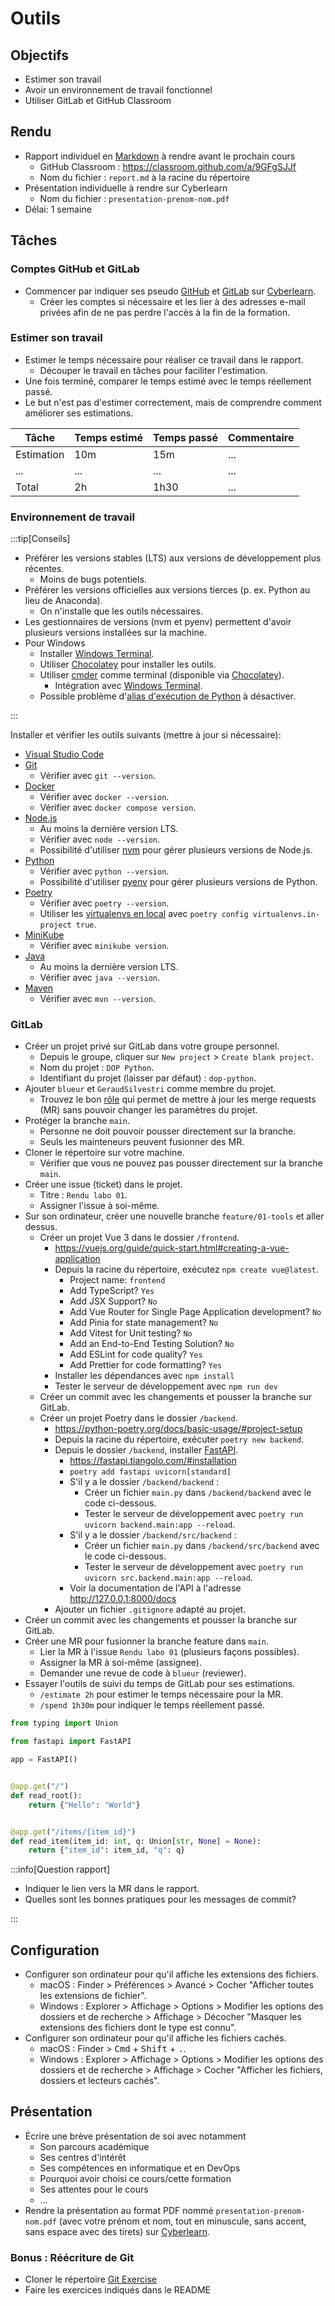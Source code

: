 # Outils

## Objectifs

- Estimer son travail
- Avoir un environnement de travail fonctionnel
- Utiliser GitLab et GitHub Classroom

## Rendu

- Rapport individuel en [Markdown](https://fr.wikipedia.org/wiki/Markdown) à rendre avant le prochain cours
  - GitHub Classroom : https://classroom.github.com/a/9GFgSJJf
  - Nom du fichier : `report.md` à la racine du répertoire
- Présentation individuelle à rendre sur Cyberlearn
  - Nom du fichier : `presentation-prenom-nom.pdf`
- Délai: 1 semaine

## Tâches

### Comptes GitHub et GitLab

- Commencer par indiquer ses pseudo [GitHub](https://github.com/) et [GitLab](https://gitlab.com/) sur [Cyberlearn](https://cyberlearn.hes-so.ch/mod/questionnaire/view.php?id=2421655).
  - Créer les comptes si nécessaire et les lier à des adresses e-mail privées afin de ne pas perdre l'accès à la fin de la formation.

### Estimer son travail

- Estimer le temps nécessaire pour réaliser ce travail dans le rapport.
  - Découper le travail en tâches pour faciliter l'estimation.
- Une fois terminé, comparer le temps estimé avec le temps réellement passé.
- Le but n'est pas d'estimer correctement, mais de comprendre comment améliorer ses estimations.

| Tâche      | Temps estimé | Temps passé | Commentaire |
| ---------- | ------------ | ----------- | ----------- |
| Estimation | 10m          | 15m         | ...         |
| ...        | ...          | ...         | ...         |
| Total      | 2h           | 1h30        | ...         |

### Environnement de travail

:::tip[Conseils]

- Préférer les versions stables (LTS) aux versions de développement plus récentes.
  - Moins de bugs potentiels.
- Préférer les versions officielles aux versions tierces (p. ex. Python au lieu de Anaconda).
  - On n'installe que les outils nécessaires.
- Les gestionnaires de versions (nvm et pyenv) permettent d'avoir plusieurs versions installées sur la machine.
- Pour Windows
  - Installer [Windows Terminal](https://apps.microsoft.com/detail/9n0dx20hk701?hl=fr-ch).
  - Utiliser [Chocolatey](https://chocolatey.org/) pour installer les outils.
  - Utiliser [cmder](https://cmder.app/) comme terminal (disponible via [Chocolatey](https://community.chocolatey.org/packages/Cmder)).
    - Intégration avec [Windows Terminal](https://medium.com/talpor/windows-terminal-cmder-%EF%B8%8F-573e6890d143).
  - Possible problème d'[alias d'exécution de Python](https://www.thewindowsclub.com/manage-app-execution-aliases-on-windows-10) à désactiver.

:::

Installer et vérifier les outils suivants (mettre à jour si nécessaire):

- [Visual Studio Code](https://code.visualstudio.com/)
- [Git](https://git-scm.com/)
  - Vérifier avec `git --version`.
- [Docker](https://www.docker.com/)
  - Vérifier avec `docker --version`.
  - Vérifier avec `docker compose version`.
- [Node.js](https://nodejs.org/)
  - Au moins la dernière version LTS.
  - Vérifier avec `node --version`.
  - Possibilité d'utiliser [nvm](https://github.com/nvm-sh/nvm) pour gérer plusieurs versions de Node.js.
- [Python](https://www.python.org/)
  - Vérifier avec `python --version`.
  - Possibilité d'utiliser [pyenv](https://github.com/pyenv/pyenv) pour gérer plusieurs versions de Python.
- [Poetry](https://python-poetry.org/)
  - Vérifier avec `poetry --version`.
  - Utiliser les [virtualenvs en local](https://python-poetry.org/docs/configuration/#virtualenvsin-project) avec `poetry config virtualenvs.in-project true`.
- [MiniKube](https://minikube.sigs.k8s.io/docs/)
  - Vérifier avec `minikube version`.
- [Java](https://adoptium.net/fr/)
  - Au moins la dernière version LTS.
  - Vérifier avec `java --version`.
- [Maven](https://maven.apache.org/)
  - Vérifier avec `mvn --version`.

### GitLab

- Créer un projet privé sur GitLab dans votre groupe personnel.
  - Depuis le groupe, cliquer sur `New project` > `Create blank project`.
  - Nom du projet : `DOP Python`.
  - Identifiant du projet (laisser par défaut) : `dop-python`.
- Ajouter `blueur` et `GeraudSilvestri` comme membre du projet.
  - Trouvez le bon [rôle](https://docs.gitlab.com/ee/user/permissions.html) qui permet de mettre à jour les merge requests (MR) sans pouvoir changer les paramètres du projet.
- Protéger la branche `main`.
  - Personne ne doit pouvoir pousser directement sur la branche.
  - Seuls les mainteneurs peuvent fusionner des MR.
- Cloner le répertoire sur votre machine.
  - Vérifier que vous ne pouvez pas pousser directement sur la branche `main`.
- Créer une issue (ticket) dans le projet.
  - Titre : `Rendu labo 01`.
  - Assigner l'issue à soi-même.
- Sur son ordinateur, créer une nouvelle branche `feature/01-tools` et aller dessus.
  - Créer un projet Vue 3 dans le dossier `/frontend`.
    - https://vuejs.org/guide/quick-start.html#creating-a-vue-application
    - Depuis la racine du répertoire, exécutez `npm create vue@latest`.
      - Project name: `frontend`
      - Add TypeScript? `Yes`
      - Add JSX Support? `No`
      - Add Vue Router for Single Page Application development? `No`
      - Add Pinia for state management? `No`
      - Add Vitest for Unit testing? `No`
      - Add an End-to-End Testing Solution? `No`
      - Add ESLint for code quality? `Yes`
      - Add Prettier for code formatting? `Yes`
    - Installer les dépendances avec `npm install`
    - Tester le serveur de développement avec `npm run dev`
  - Créer un commit avec les changements et pousser la branche sur GitLab.
  - Créer un projet Poetry dans le dossier `/backend`.
    - https://python-poetry.org/docs/basic-usage/#project-setup
    - Depuis la racine du répertoire, exécuter `poetry new backend`.
    - Depuis le dossier `/backend`, installer [FastAPI](https://fastapi.tiangolo.com/).
      - https://fastapi.tiangolo.com/#installation
      - `poetry add fastapi uvicorn[standard]`
      - S'il y a le dossier `/backend/backend` :
        - Créer un fichier `main.py` dans `/backend/backend` avec le code ci-dessous.
        - Tester le serveur de développement avec `poetry run uvicorn backend.main:app --reload`.
      - S'il y a le dossier `/backend/src/backend` :
        - Créer un fichier `main.py` dans `/backend/src/backend` avec le code ci-dessous.
        - Tester le serveur de développement avec `poetry run uvicorn src.backend.main:app --reload`.
      - Voir la documentation de l'API à l'adresse http://127.0.0.1:8000/docs
    - Ajouter un fichier `.gitignore` adapté au projet.
- Créer un commit avec les changements et pousser la branche sur GitLab.
- Créer une MR pour fusionner la branche feature dans `main`.
  - Lier la MR à l'issue `Rendu labo 01` (plusieurs façons possibles).
  - Assigner la MR à soi-même (assignee).
  - Demander une revue de code à `blueur` (reviewer).
- Essayer l'outils de suivi du temps de GitLab pour ses estimations.
  - `/estimate 2h` pour estimer le temps nécessaire pour la MR.
  - `/spend 1h30m` pour indiquer le temps réellement passé.

```python title="/backend/backend/main.py" showLineNumbers
from typing import Union

from fastapi import FastAPI

app = FastAPI()


@app.get("/")
def read_root():
    return {"Hello": "World"}


@app.get("/items/{item_id}")
def read_item(item_id: int, q: Union[str, None] = None):
    return {"item_id": item_id, "q": q}
```

:::info[Question rapport]

- Indiquer le lien vers la MR dans le rapport.
- Quelles sont les bonnes pratiques pour les messages de commit?

:::

## Configuration

- Configurer son ordinateur pour qu'il affiche les extensions des fichiers.
  - macOS : Finder > Préférences > Avancé > Cocher "Afficher toutes les extensions de fichier".
  - Windows : Explorer > Affichage > Options > Modifier les options des dossiers et de recherche > Affichage > Décocher "Masquer les extensions des fichiers dont le type est connu".
- Configurer son ordinateur pour qu'il affiche les fichiers cachés.
  - macOS : Finder > <kbd>Cmd</kbd> + <kbd>Shift</kbd> + <kbd>.</kbd>.
  - Windows : Explorer > Affichage > Options > Modifier les options des dossiers et de recherche > Affichage > Cocher "Afficher les fichiers, dossiers et lecteurs cachés".

## Présentation

- Écrire une brève présentation de soi avec notamment
  - Son parcours académique
  - Ses centres d'intérêt
  - Ses compétences en informatique et en DevOps
  - Pourquoi avoir choisi ce cours/cette formation
  - Ses attentes pour le cours
  - &hellip;
- Rendre la présentation au format PDF nommé `presentation-prenom-nom.pdf` (avec votre prénom et nom, tout en minuscule, sans accent, sans espace avec des tirets) sur [Cyberlearn](https://cyberlearn.hes-so.ch/mod/assign/view.php?id=2361540).

### Bonus : Réécriture de Git

- Cloner le répertoire [Git Exercise](https://github.com/blueur/git-exercises)
- Faire les exercices indiqués dans le README

